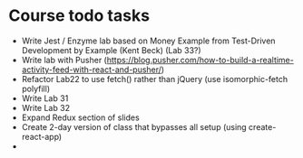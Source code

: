 # Course todo tasks

* Write Jest / Enzyme lab based on Money Example from Test-Driven Development by Example (Kent Beck) (Lab 33?)
* Write lab with Pusher (https://blog.pusher.com/how-to-build-a-realtime-activity-feed-with-react-and-pusher/)
* Refactor Lab22 to use fetch() rather than jQuery (use isomorphic-fetch polyfill)
* Write Lab 31
* Write Lab 32
* Expand Redux section of slides
* Create 2-day version of class that bypasses all setup (using create-react-app)
* 
